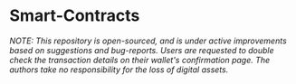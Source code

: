 # Smart-Contracts




*NOTE:
This repository is open-sourced, and is under active improvements based on suggestions and bug-reports. Users are requested to double check the transaction details on their wallet's confirmation page. The authors take no responsibility for the loss of digital assets.*
